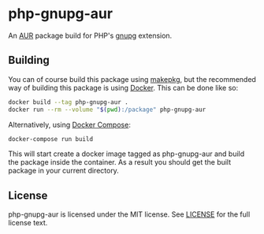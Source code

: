 # php-gnupg-aur
An [AUR] package build for PHP's [gnupg] extension.

## Building
You can of course build this package using [makepkg], but the recommended way
of building this package is using [Docker].  This can be done like so:

```bash
docker build --tag php-gnupg-aur .
docker run --rm --volume "$(pwd):/package" php-gnupg-aur
```

Alternatively, using [Docker Compose]:

```bash
docker-compose run build
```

This will start create a docker image tagged as php-gnupg-aur and build the
package inside the container.  As a result you should get the built package in
your current directory.

## License
php-gnupg-aur is licensed under the MIT license.  See [LICENSE] for the full
license text.

[AUR]: https://aur.archlinux.org/
[gnupg]: http://pecl.php.net/package/gnupg
[makepkg]: https://wiki.archlinux.org/index.php/Makepkg
[Docker]: https://www.docker.com/
[Docker Compose]: http://docs.docker.com/compose/
[LICENSE]: https://github.com/nubs/php-gnupg-aur/blob/master/LICENSE
